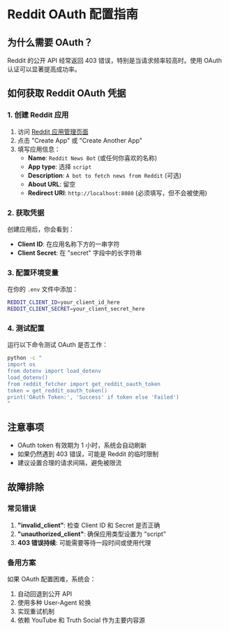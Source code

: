 # Reddit OAuth 配置指南

## 为什么需要 OAuth？

Reddit 的公开 API 经常返回 403 错误，特别是当请求频率较高时。使用 OAuth 认证可以显著提高成功率。

## 如何获取 Reddit OAuth 凭据

### 1. 创建 Reddit 应用

1. 访问 [Reddit 应用管理页面](https://www.reddit.com/prefs/apps)
2. 点击 "Create App" 或 "Create Another App"
3. 填写应用信息：
   - **Name**: `Reddit News Bot` (或任何你喜欢的名称)
   - **App type**: 选择 `script`
   - **Description**: `A bot to fetch news from Reddit` (可选)
   - **About URL**: 留空
   - **Redirect URI**: `http://localhost:8080` (必须填写，但不会被使用)

### 2. 获取凭据

创建应用后，你会看到：
- **Client ID**: 在应用名称下方的一串字符
- **Client Secret**: 在 "secret" 字段中的长字符串

### 3. 配置环境变量

在你的 `.env` 文件中添加：

```bash
REDDIT_CLIENT_ID=your_client_id_here
REDDIT_CLIENT_SECRET=your_client_secret_here
```

### 4. 测试配置

运行以下命令测试 OAuth 是否工作：

```bash
python -c "
import os
from dotenv import load_dotenv
load_dotenv()
from reddit_fetcher import get_reddit_oauth_token
token = get_reddit_oauth_token()
print('OAuth Token:', 'Success' if token else 'Failed')
"
```

## 注意事项

- OAuth token 有效期为 1 小时，系统会自动刷新
- 如果仍然遇到 403 错误，可能是 Reddit 的临时限制
- 建议设置合理的请求间隔，避免被限流

## 故障排除

### 常见错误

1. **"invalid_client"**: 检查 Client ID 和 Secret 是否正确
2. **"unauthorized_client"**: 确保应用类型设置为 "script"
3. **403 错误持续**: 可能需要等待一段时间或使用代理

### 备用方案

如果 OAuth 配置困难，系统会：
1. 自动回退到公开 API
2. 使用多种 User-Agent 轮换
3. 实现重试机制
4. 依赖 YouTube 和 Truth Social 作为主要内容源
